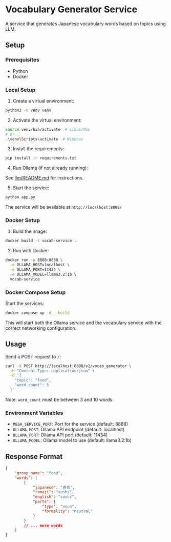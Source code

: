 # Vocabulary Generator Service

A service that generates Japanese vocabulary words based on topics using LLM.

## Setup

### Prerequisites
- Python
- Docker

### Local Setup

1. Create a virtual environment:
```bash
python3 -m venv venv
```

2. Activate the virtual environment:
```bash
source venv/bin/activate  # Linux/Mac
# or
.\venv\Scripts\activate  # Windows
```

3. Install the requirements:
```bash
pip install -r requirements.txt
```

4. Run Ollama (if not already running):

See [llm/README.md](../llm/README.md) for instructions.

5. Start the service:
```bash
python app.py
```

The service will be available at `http://localhost:8888/`

### Docker Setup

1. Build the image:
```bash
docker build -t vocab-service .
```

2. Run with Docker:
```bash
docker run -p 8888:8888 \
  -e OLLAMA_HOST=localhost \
  -e OLLAMA_PORT=11434 \
  -e OLLAMA_MODEL=llama3.2:1b \
  vocab-service
```

### Docker Compose Setup

Start the services:
```bash
docker compose up -d --build
```

This will start both the Ollama service and the vocabulary service with the correct networking configuration.

## Usage

Send a POST request to `/`:

```bash
curl -X POST http://localhost:8888/v1/vocab_generator \
  -H "Content-Type: application/json" \
  -d '{
    "topic": "food",
    "word_count": 5
  }'
```

Note: `word_count` must be between 3 and 10 words.

### Environment Variables

- `MEGA_SERVICE_PORT`: Port for the service (default: 8888)
- `OLLAMA_HOST`: Ollama API endpoint (default: localhost)
- `OLLAMA_PORT`: Ollama API port (default: 11434)
- `OLLAMA_MODEL`: Ollama model to use (default: llama3.2:1b)

## Response Format

```json
{
    "group_name": "food",
    "words": [
        {
            "japanese": "寿司",
            "romaji": "sushi",
            "english": "sushi",
            "parts": {
                "type": "noun",
                "formality": "neutral"
            }
        }
        // ... more words
    ]
}
```
